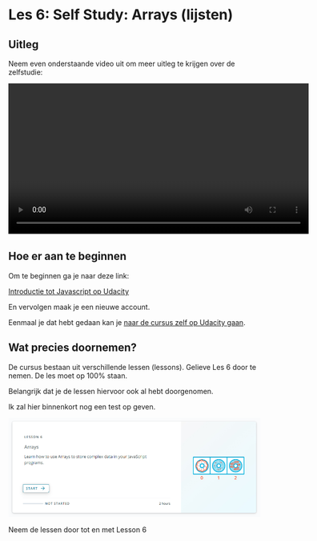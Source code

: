 # Les 6: Self Study: Arrays (lijsten)

## Uitleg

Neem even onderstaande video uit om meer uitleg te krijgen over de zelfstudie:

<video width="600" controls>
<source src="selfstudy-les2.mkv">
</video>

## Hoe er aan te beginnen

Om te beginnen ga je naar deze link:

[Introductie tot Javascript op Udacity](https://www.udacity.com/course/intro-to-javascript--ud803)

En vervolgen maak je een nieuwe account.

Eenmaal je dat hebt gedaan kan je [naar de cursus zelf op Udacity gaan](https://classroom.udacity.com/courses/ud803).

## Wat precies doornemen?

De cursus bestaan uit verschillende lessen (lessons). Gelieve Les 6 door te nemen. De les moet op 100% staan.

Belangrijk dat je de lessen hiervoor ook al hebt doorgenomen.

Ik zal hier binnenkort nog een test op geven.

![lesson.PNG](lesson.PNG)

Neem de lessen door tot en met Lesson 6
